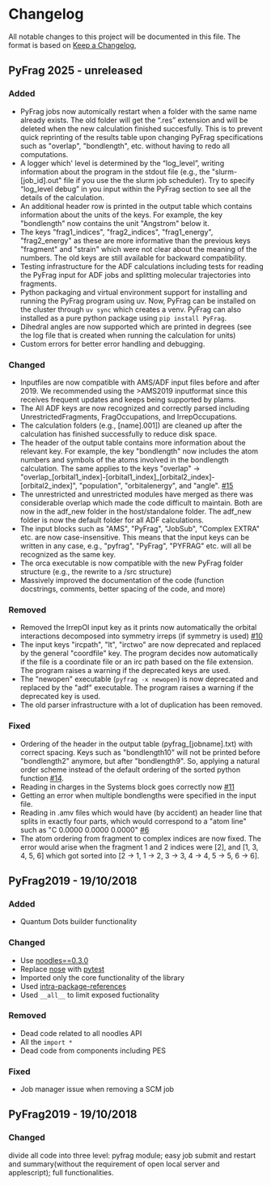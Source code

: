 # Changelog
All notable changes to this project will be documented in this file.
The format is based on [Keep a Changelog](https://keepachangelog.com/en/1.0.0/),


## PyFrag 2025 - unreleased

### Added
 * PyFrag jobs now automically restart when a folder with the same name already exists. The old folder will get the “.res” extension and will be deleted when the new calculation finished succesfully. This is to prevent quick reprinting of the results table upon changing PyFrag specifications such as "overlap", "bondlength", etc. without having to redo all computations.
 * A logger which' level is determined by the “log_level”, writing information about the program in the stdout file (e.g., the "slurm-[job_id].out" file if you use the the slurm job scheduler). Try to specify “log_level debug” in you input within the PyFrag section to see all the details of the calculation.
 * An additional header row is printed in the output table which contains information about the units of the keys. For example, the key "bondlength" now contains the unit "Angstrom" below it.
 * The keys "frag1_indices", "frag2_indices", "frag1_energy", "frag2_energy" as these are more informative than the previous keys "fragment" and "strain" which were not clear about the meaning of the numbers. The old keys are still available for backward compatibility.
 * Testing infrastructure for the ADF calculations including tests for reading the PyFrag input for ADF jobs and splitting molecular trajectories into fragments.
 * Python packaging and virtual environment support for installing and running the PyFrag program using uv. Now, PyFrag can be installed on the cluster through `uv sync` which creates a venv. PyFrag can also installed as a pure python package using `pip install PyFrag`.
 * Dihedral angles are now supported which are printed in degrees (see the log file that is created when running the calculation for units)
 * Custom errors for better error handling and debugging.

### Changed
 * Inputfiles are now compatible with AMS/ADF input files before and after 2019. We recommended using the >AMS2019 inputformat since this receives frequent updates and keeps being supported by plams.
 * The All ADF keys are now recognized and correctly parsed including UnrestrictedFragments, FragOccupations, and IrrepOccupations.
 * The calculation folders (e.g., [name].001]) are cleaned up after the calculation has finished successfully to reduce disk space.
 * The header of the output table contains more information about the relevant key. For example, the key "bondlength" now includes the atom numbers and symbols of the atoms involved in the bondlength calculation. The same applies to the keys "overlap" -> "overlap_[orbital1_index]-[orbital1_index]_[orbital2_index]-[orbital2_index]", "population", "orbitalenergy", and "angle". [#15](https://github.com/TheoChem-VU/PyFrag/issues/15)
 * The unrestricted and unrestricted modules have merged as there was considerable overlap which made the code difficult to maintain. Both are now in the adf_new folder in the host/standalone folder. The adf_new folder is now the default folder for all ADF calculations.
 * The input blocks such as "AMS", "PyFrag", "JobSub", "Complex EXTRA" etc. are now case-insensitive. This means that the input keys can be written in any case, e.g., "pyfrag", "PyFrag", "PYFRAG" etc. will all be recognized as the same key.
 * The orca executable is now compatible with the new PyFrag folder structure (e.g., the rewrite to a /src structure)
 * Massively improved the documentation of the code (function docstrings, comments, better spacing of the code, and more)

### Removed
 * Removed the IrrepOI input key as it prints now automatically the orbital interactions decomposed into symmetry irreps (if symmetry is used) [#10](https://github.com/TheoChem-VU/PyFrag/issues/10)
 * The input keys "ircpath", "lt", "irctwo" are now deprecated and replaced by the general "coordfile" key. The program decides now automatically if the file is a coordinate file or an irc path based on the file extension. The program raises a warning if the deprecated keys are used.
 * The "newopen" executable (`pyfrag -x newopen`) is now deprecated and replaced by the "adf" executable. The program raises a warning if the deprecated key is used.
 * The old parser infrastructure with a lot of duplication has been removed.

### Fixed
 * Ordering of the header in the output table (pyfrag_[jobname].txt) with correct spacing. Keys such as "bondlength10" will not be printed before "bondlength2" anymore, but after "bondlength9". So, applying a natural order scheme instead of the default ordering of the sorted python function [#14](https://github.com/TheoChem-VU/PyFrag/issues/14).
 * Reading in charges in the Systems block goes correctly now [#11](https://github.com/TheoChem-VU/PyFrag/issues/11)
 * Getting an error when multiple bondlengths were specified in the input file.
 * Reading in .amv files which would have (by accident) an header line that splits in exactly four parts, which would correspond to a "atom line" such as "C 0.0000 0.0000 0.0000" [#6](https://github.com/TheoChem-VU/PyFrag/issues/6)
 * The atom ordering from fragment to complex indices are now fixed. The error would arise when the fragment 1 and 2 indices were [2], and [1, 3, 4, 5, 6] which got sorted into [2 -> 1, 1 -> 2, 3 -> 3, 4 -> 4, 5 -> 5, 6 -> 6].

## PyFrag2019 - 19/10/2018

### Added
 * Quantum Dots builder functionality

### Changed

 * Use [noodles==0.3.0](https://github.com/NLeSC/noodles/releases)
 * Replace [nose](https://nose.readthedocs.io/en/latest/) with [pytest](https://docs.pytest.org/en/latest/)
 * Imported only the core functionality of the library
 * Used [intra-package-references](https://docs.python.org/3/tutorial/modules.html#intra-package-references)
 * Used `__all__` to limit exposed fuctionality

### Removed

 * Dead code related to all noodles API
 * All the `import *`
 * Dead code from components including PES

### Fixed

 * Job manager issue when removing a SCM job


## PyFrag2019 - 19/10/2018

### Changed
divide all code into three level: pyfrag module; easy job submit and restart and summary(without the requirement of open local server and applescript); full functionalities.

